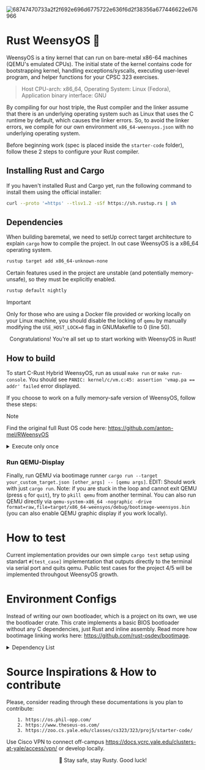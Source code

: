 ![68747470733a2f2f692e696d6775722e636f6d2f38356a677446622e676966](https://github.com/user-attachments/assets/50aff54e-1746-4b40-ad5e-f8738af1393e)

# Rust WeensyOS 🦀

WeensyOS is a tiny kernel that can run on bare-metal x86-64 machines (QEMU's emulated CPUs). The initial state of the kernel contains code for bootstrapping kernel, handling exceptions/syscalls, executing user-level program, and helper functions for your CPSC 323 exercises.

> Host CPU-arch: x86_64, Operating System: Linux (Fedora), Application binary interface: GNU
 
By compiling for our host triple, the Rust compiler and the linker assume that there is an underlying operating system such as Linux that uses the C runtime by default, which causes the linker errors. So, to avoid the linker errors, we compile for our own environment ```x86_64-weensyos.json``` with no underlying operating system.

Before beginning work (spec is placed inside the `starter-code` folder), follow these 2 steps to configure your Rust compiler.

## Installing Rust and Cargo

If you haven't installed Rust and Cargo yet, run the following command to install them using the official installer:

```bash
curl --proto '=https' --tlsv1.2 -sSf https://sh.rustup.rs | sh
```

## Dependencies

When building baremetal, we need to setUp correct target architecture to explain `cargo` how to compile the project. In out case WeensyOS is a x86_64 operating system.

```bash
rustup target add x86_64-unknown-none
```

Certain features used in the project are unstable (and potentially memory-unsafe), so they must be explicitly enabled.

```bash
rustup default nightly
```

> [!IMPORTANT]
> Only for those who are using a Docker file provided or working locally on your Linux machine, you should disable the locking of `qemu` by manually modifying the `USE_HOST_LOCK=0` flag in GNUMakefile to 0 (line 50).

<p align="center">
  Congratulations! You're all set up to start working with WeensyOS in Rust!
</p>

## How to build

To start C-Rust Hybrid WeensyOS, run as usual `make run` or `make run-console`. You should see `PANIC: kernel/c/vm.c:45: assertion 'vmap.pa == addr' failed` error displayed.

If you choose to work on a fully memory-safe version of WeensyOS, follow these steps:

> [!NOTE]
> Find the original full Rust OS code here:
> https://github.com/anton-mel/RWeensyOS

<details>
<summary>Execute only once</summary>

1. Get to the root: ```cd ./starter-code-rust```
2. Change rust-toolchain: ```rustup override set nightly```, you might need ```rustup component add rust-src --toolchain nightly-aarch64-apple-darwin``` for MacOS-Darwin
3. Build Target: ```cargo +nightly build --target x86_64-weensyos.json```
4. Create Cargo Image: ```cargo bootimage``` (look for dependencies below). Image Created at `./target/x86_64-weensyos/debug/bootimage-weensyos.bin`
</details>

### Run QEMU-Display

Finally, run QEMU via bootimage runner ```cargo run --target your_custom_target.json [other_args] -- [qemu args]```. EDIT: Should work with just ```cargo run```. Note: if you are stuck in the loop and cannot exit QEMU (press `q` for `quit`), try to `pkill qemu` from another terminal. You can also run QEMU directly via ```qemu-system-x86_64 -nographic -drive format=raw,file=target/x86_64-weensyos/debug/bootimage-weensyos.bin``` (you can also enable QEMU graphic display if you work locally).

# How to test

Current implementation provides our own simple `cargo test` setup using standart `#[test_case]` implementation that outputs directly to the terminal via serial port and quits qemu. Public test cases for the project 4/5 will be implemented throuhgout WeensyOS growth.

# Environment Configs

Instead of writing our own bootloader, which is a project on its own, we use the bootloader crate. This crate implements a basic BIOS bootloader without any C dependencies, just Rust and inline assembly. Read more how bootimage linking works here: https://github.com/rust-osdev/bootimage.

<details>
  <summary>Dependency List</summary>

  1. `curl --proto '=https' --tlsv1.2 -sSf https://sh.rustup.rs | sh`
  2. `cargo install bootimage`
  3. `rustup component add llvm-tools-preview`
  4. `apt install qemu-system-x86_64` for Linux or `brew isntall qemu` for MacOS
  
</details>


# Source Inspirations & How to contribute

Please, consider reading through these documentations is you plan to contribute:

```
    1. https://os.phil-opp.com/
    2. https://www.theseus-os.com/
    3. https://zoo.cs.yale.edu/classes/cs323/323/proj5/starter-code/
```

Use Cisco VPN to connect off-campus https://docs.ycrc.yale.edu/clusters-at-yale/access/vpn/ or develop locally.

<p align="center">
  🦀 Stay safe, stay Rusty. Good luck!
</p>




